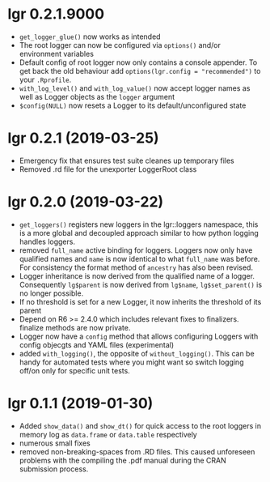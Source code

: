# lgr 0.2.1.9000

* `get_logger_glue()` now works as intended
* The root logger can now be configured via `options()` and/or environment 
  variables
* Default config of root logger now only contains a console appender. To get
  back the old behaviour add `options(lgr.config = "recommended")` to your
  `.Rprofile`.
* `with_log_level()` and `with_log_value()` now accept logger names as well as 
  Logger objects as the `logger` argument
* `$config(NULL)` now resets a Logger to its default/unconfigured state

  


# lgr 0.2.1 (2019-03-25)

* Emergency fix that ensures test suite cleanes up temporary files 
* Removed .rd file for the unexporter LoggerRoot class


# lgr 0.2.0 (2019-03-22)

* `get_loggers()` registers new loggers in the lgr::loggers namespace, this 
  is a more global and decoupled approach similar to how python logging handles 
  loggers. 
* removed `full_name` active binding for loggers. Loggers now only have 
  qualified names and `name` is now identical to what `full_name` was before.
  For consistency the format method of `ancestry` has also been revised.
* Logger inheritance is now derived from the qualified name of a logger. 
  Consequently `lg$parent` is now derived from `lg$name`, `lg$set_parent()` 
  is no longer possible.
* If no threshold is set for a new Logger, it now inherits the threshold
  of its parent
* Depend on R6 >= 2.4.0 which includes relevant fixes to finalizers. finalize 
  methods are now private.
* Logger now have a `config` method that allows configuring Loggers with config
  objecgts and YAML files (experimental)
* added `with_logging()`, the opposite of `without_logging()`. This can be
  handy for automated tests where you might want so switch logging off/on only
  for specific unit tests.


# lgr 0.1.1 (2019-01-30)

* Added `show_data()` and `show_dt()` for quick access to the root loggers
  in memory log as `data.frame` or `data.table` respectively
* numerous small fixes
* removed non-breaking-spaces from .RD files. This caused unforeseen problems 
  with the compiling the .pdf manual during the CRAN submission process.
